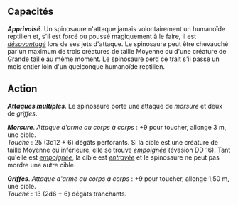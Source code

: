 ## Capacités
_**Apprivoisé**_. Un spinosaure n'attaque jamais volontairement un humanoïde reptilien et, s'il est forcé ou poussé magiquement à le faire, il est [_désavantagé_](/utiliser-les-caracteristiques/#avantage-et-desavantage) lors de ses jets d'attaque. Le spinosaure peut être chevauché par un maximum de trois créatures de taille Moyenne ou d'une créature de Grande taille au même moment. Le spinosaure perd ce trait s'il passe un mois entier loin d'un quelconque humanoïde reptilien.

## Action
_**Attaques multiples**_. Le spinosaure porte une attaque de _morsure_ et deux de _griffes_.

_**Morsure**_. _Attaque d'arme au corps à corps_ : +9 pour toucher, allonge 3 m, une cible.  
_Touché_ : 25 (3d12 + 6) dégâts perforants. Si la cible est une créature de taille Moyenne ou inférieure, elle se trouve [_empoignée_](/gerer-la-sante-du-personnage/#empoigne) (évasion DD 16). Tant qu'elle est [_empoignée_](/gerer-la-sante-du-personnage/#empoigne), la cible est [_entravée_](/gerer-la-sante-du-personnage/#entrave) et le spinosaure ne peut pas mordre une autre cible.

_**Griffes**_. _Attaque d'arme au corps à corps_ : +9 pour toucher, allonge 1,50 m, une cible.  
_Touché_ : 13 (2d6 + 6) dégâts tranchants.
